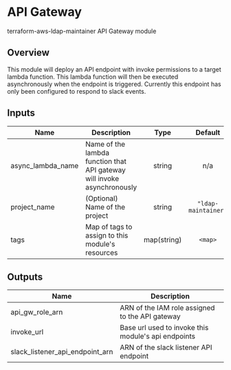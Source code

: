 # API Gateway

terraform-aws-ldap-maintainer API Gateway module

## Overview

This module will deploy an API endpoint with invoke permissions to a target lambda function. This lambda function will then be executed asynchronously when the endpoint is triggered. Currently this endpoint has only been configured to respond to slack events.

## Inputs

| Name | Description | Type | Default | Required |
|------|-------------|:----:|:-----:|:-----:|
| async\_lambda\_name | Name of the lambda function that API gateway will invoke asynchronously | string | n/a | yes |
| project\_name | (Optional) Name of the project | string | `"ldap-maintainer"` | no |
| tags | Map of tags to assign to this module's resources | map(string) | `<map>` | no |

## Outputs

| Name | Description |
|------|-------------|
| api\_gw\_role\_arn | ARN of the IAM role assigned to the API gateway |
| invoke\_url | Base url used to invoke this module's api endpoints |
| slack\_listener\_api\_endpoint\_arn | ARN of the slack listener API endpoint |

